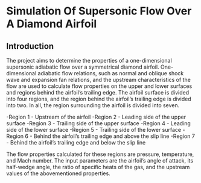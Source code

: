 # Simulation Of Supersonic Flow Over A Diamond Airfoil

## Introduction

The project aims to determine the properties of a one-dimensional supersonic adiabatic
flow over a symmetrical diamond airfoil. One-dimensional adiabatic flow relations, such
as normal and oblique shock wave and expansion fan relations, and the upstream characteristics
of the flow are used to calculate flow properties on the upper and lower surfaces
and regions behind the airfoil’s trailing edge. The airfoil surface is divided into four
regions, and the region behind the airfoil’s trailing edge is divided into two. In all, the
region surrounding the airfoil is divided into seven.

-Region 1 - Upstream of the airfoil
-Region 2 - Leading side of the upper surface
-Region 3 - Trailing side of the upper surface
-Region 4 - Leading side of the lower surface
-Region 5 - Trailing side of the lower surface
-Region 6 - Behind the airfoil’s trailing edge and above the slip line 
-Region 7 - Behind the airfoil’s trailing edge and below the slip line

The flow properties calculated for these regions are pressure, temperature, and Mach
number. The input parameters are the airfoil’s angle of attack, its half-wedge angle,
the ratio of specific heats of the gas, and the upstream values of the abovementioned
properties.
